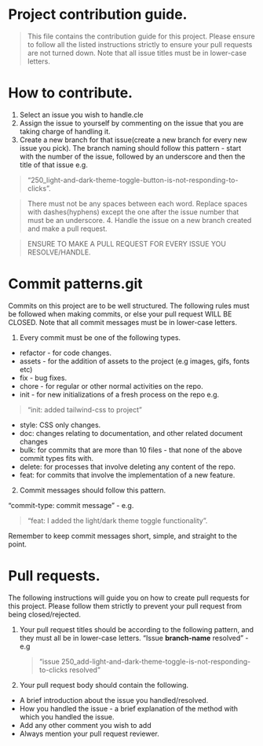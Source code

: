 <h1>Project contribution guide.</h1>

> This file contains the contribution guide for this project. Please ensure to follow all the listed instructions strictly to ensure your pull requests are not turned down. Note that all issue titles must be in lower-case letters.

# How to contribute.

1. Select an issue you wish to handle.cle
2. Assign the issue to yourself by commenting on the issue that you are taking charge of handling it.
3. Create a new branch for that issue(create a new branch for every new issue you pick). The branch naming should follow this pattern - start with the number of the issue, followed by an underscore and then the title of that issue e.g.

> “250_light-and-dark-theme-toggle-button-is-not-responding-to-clicks”.

> There must not be any spaces between each word. Replace spaces with dashes(hyphens) except the one after the issue number that must be an underscore. 4. Handle the issue on a new branch created and make a pull request.

> ENSURE TO MAKE A PULL REQUEST FOR EVERY ISSUE YOU RESOLVE/HANDLE.

# Commit patterns.git

Commits on this project are to be well structured. The following rules must be followed when making commits, or else your pull request WILL BE CLOSED. Note that all commit messages must be in lower-case letters.

1. Every commit must be one of the following types.

- refactor - for code changes.
- assets - for the addition of assets to the project (e.g images, gifs, fonts etc)
- fix - bug fixes.
- chore - for regular or other normal activities on the repo.
- init - for new initializations of a fresh process on the repo e.g.

> “init: added tailwind-css to project”

- style: CSS only changes.
- doc: changes relating to documentation, and other related document changes
- bulk: for commits that are more than 10 files - that none of the above commit types fits with.
- delete: for processes that involve deleting any content of the repo.
- feat: for commits that involve the implementation of a new feature.

2. Commit messages should follow this pattern.

“commit-type: commit message” - e.g.

> “feat: I added the light/dark theme toggle functionality”.

Remember to keep commit messages short, simple, and straight to the point.

# Pull requests.

The following instructions will guide you on how to create pull requests for this project. Please follow them strictly to prevent your pull request from being closed/rejected.

1. Your pull request titles should be according to the following pattern, and they must all be in lower-case letters.
   “Issue **branch-name** resolved” - e.g

   > “issue 250_add-light-and-dark-theme-toggle-is-not-responding-to-clicks resolved”

2. Your pull request body should contain the following.

- A brief introduction about the issue you handled/resolved.
- How you handled the issue - a brief explanation of the method with which you handled the issue.
- Add any other comment you wish to add
- Always mention your pull request reviewer.
